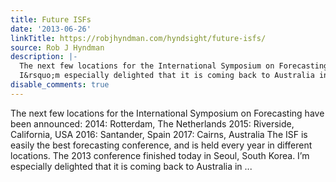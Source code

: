 ```yaml
---
title: Future ISFs
date: '2013-06-26'
linkTitle: https://robjhyndman.com/hyndsight/future-isfs/
source: Rob J Hyndman
description: |-
  The next few locations for the International Symposium on Forecasting have been announced: 2014: Rotterdam, The Netherlands 2015: Riverside, California, USA 2016: Santander, Spain 2017: Cairns, Australia The ISF is easily the best forecasting conference, and is held every year in different locations. The 2013 conference finished today in Seoul, South Korea.
  I&rsquo;m especially delighted that it is coming back to Australia in ...
disable_comments: true
---
```

The next few locations for the International Symposium on Forecasting have been announced: 2014: Rotterdam, The Netherlands 2015: Riverside, California, USA 2016: Santander, Spain 2017: Cairns, Australia The ISF is easily the best forecasting conference, and is held every year in different locations. The 2013 conference finished today in Seoul, South Korea.
I&rsquo;m especially delighted that it is coming back to Australia in ...